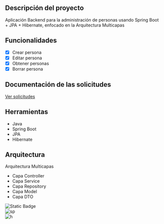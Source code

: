 ## Descripción del proyecto
Aplicación Backend para la administración de personas usando Spring Boot + JPA + Hibernate, enfocado en la Arquitectura Multicapas

## Funcionalidades
- [x] Crear persona
- [x] Editar persona
- [x] Obtener personas
- [x] Borrar persona

## Documentación de las solicitudes
[Ver solicitudes](https://documenter.getpostman.com/view/13576757/2sAXxJiFQk)

## Herramientas
* Java
* Spring Boot
* JPA
* Hibernate

## Arquitectura
Arquitectura Multicapas
* Capa Controller
* Capa Service
* Capa Repository
* Capa Model
* Capa DTO


![Static Badge](https://img.shields.io/badge/java-white?style=for-the-badge&logo=openjdk&logoColor=white&labelColor=black)
</br>
![sp](https://img.shields.io/badge/SPRING%20BOOT-white?style=for-the-badge&logo=springboot&logoColor=white&labelColor=%236DB33F)
</br>
![h](https://img.shields.io/badge/HIBERNATE-white?style=for-the-badge&logo=hibernate&logoColor=white&labelColor=%23FF2E63)
